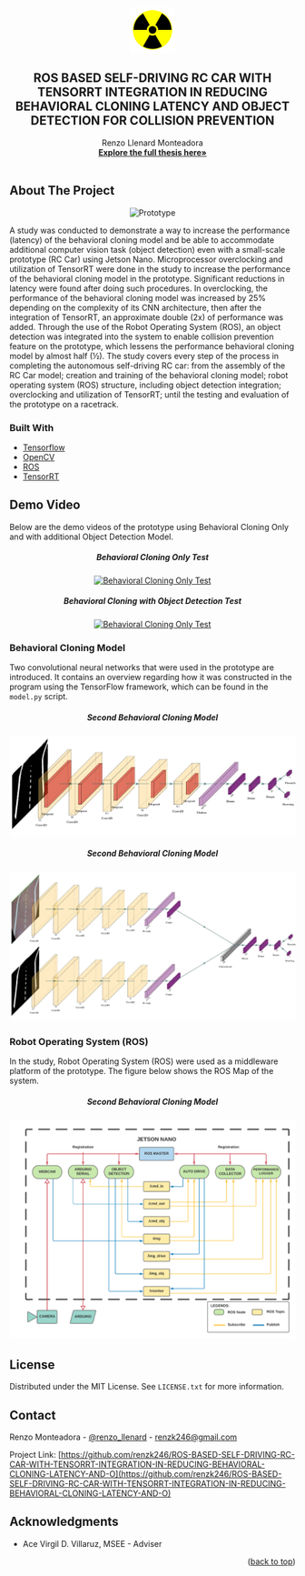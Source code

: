 <!-- PROJECT LOGO -->
<br />
<div align="center">
    <img src="/images/logo.png" alt="Logo" width="80" height="80">

<h2 align="center">ROS BASED SELF-DRIVING RC CAR WITH TENSORRT INTEGRATION
IN REDUCING BEHAVIORAL CLONING LATENCY AND OBJECT
DETECTION FOR COLLISION PREVENTION</h2>

  <p align="center">
    Renzo Llenard Monteadora
    <br />
    <a href="https://www.researchgate.net/publication/361361254_ROS_BASED_SELF-DRIVING_RC_CAR_WITH_TENSORRT_INTEGRATION_IN_REDUCING_BEHAVIORAL_CLONING_LATENCY_AND_OBJECT_DETECTION_FOR_COLLISION_PREVENTION"><strong>Explore the full thesis here»</strong></a>
    <br />
    <br />
  </p>
</div>

<!-- ABOUT THE PROJECT -->
## About The Project

<div align="center">
  <img src="/Documentations/IMG_20211228_143125.jpg" alt="Prototype" width="320" height="240">
</div>

 A study was conducted to demonstrate a way to increase the performance (latency) of the behavioral cloning model and be able to accommodate additional computer vision task (object detection) even with a small-scale prototype (RC Car) using Jetson Nano. Microprocessor overclocking and utilization of TensorRT were done in the study to increase the performance of the behavioral cloning model in the prototype. Significant reductions in latency were found after doing such procedures. In overclocking, the performance of the behavioral cloning model was increased by 25% depending on the complexity of its CNN architecture, then after the integration of TensorRT, an approximate double (2x) of performance was added. Through the use of the Robot Operating System (ROS), an object detection was integrated into the system to enable collision prevention feature on the prototype, which lessens the performance behavioral cloning model by almost half (½). The study covers every step of the process in completing the autonomous self-driving RC car: from the assembly of the RC Car model; creation and training of the behavioral cloning model; robot operating system (ROS) structure, including object detection integration; overclocking and utilization of TensorRT; until the testing and evaluation of the prototype on a racetrack.



### Built With

* [Tensorflow](https://www.tensorflow.org/)
* [OpenCV](https://opencv.org/)
* [ROS](https://www.ros.org/)
* [TensorRT](https://docs.nvidia.com/deeplearning/frameworks/tf-trt-user-guide/index.html)


<!-- Demo Video -->
## Demo Video

Below are the demo videos of the prototype using Behavioral Cloning Only and with additional Object Detection Model.

<div align="center">
  <h5>Behavioral Cloning Only Test</h5>
  <a href="https://www.youtube.com/watch?v=A1P0vgLuSRc" targer="_blank"><img src="https://img.youtube.com/vi/A1P0vgLuSRc/0.jpg" alt="Behavioral Cloning Only Test"></a>

  <h5>Behavioral Cloning with Object Detection Test</h5>
  <a href="https://www.youtube.com/watch?v=WgdoCgZTnA0" target="_blank"><img src="https://img.youtube.com/vi/WgdoCgZTnA0/0.jpg" alt="Behavioral Cloning Only Test"></a>
</div>

<!-- Behavioral Cloning Model -->
### Behavioral Cloning Model

Two convolutional neural networks that were used in the prototype are introduced. It contains an overview regarding how it was constructed in the program using the TensorFlow framework, which can be found in the `model.py` script.

<div align="center">
  <h5>Second Behavioral Cloning Model</h5>
  <img src="/images/1st_CNN.jpg" alt="First Behavioral Cloning Model">

  <h5>Second Behavioral Cloning Model</h5>
  <img src="/images/2nd_CNN.jpg" alt="Second Behavioral Cloning Model">
</div>

<!-- Robot Operating System (ROS) -->
### Robot Operating System (ROS)
In the study, Robot Operating System (ROS) were used as a middleware platform of the prototype. The figure below shows the ROS Map of the system.

<div align="center">
  <h5>Second Behavioral Cloning Model</h5>
  <img src="/images/ros_map.png" alt="ROS MAP">
</div>


<!-- LICENSE -->
## License

Distributed under the MIT License. See `LICENSE.txt` for more information.


<!-- CONTACT -->
## Contact

Renzo Monteadora - [@renzo_llenard](https://twitter.com/renzo_llenard) - renzk246@gmail.com

Project Link: [https://github.com/renzk246/ROS-BASED-SELF-DRIVING-RC-CAR-WITH-TENSORRT-INTEGRATION-IN-REDUCING-BEHAVIORAL-CLONING-LATENCY-AND-O](https://github.com/renzk246/ROS-BASED-SELF-DRIVING-RC-CAR-WITH-TENSORRT-INTEGRATION-IN-REDUCING-BEHAVIORAL-CLONING-LATENCY-AND-O)


<!-- ACKNOWLEDGMENTS -->
## Acknowledgments

* Ace Virgil D. Villaruz, MSEE - Adviser

<p align="right">(<a href="#top">back to top</a>)</p>
